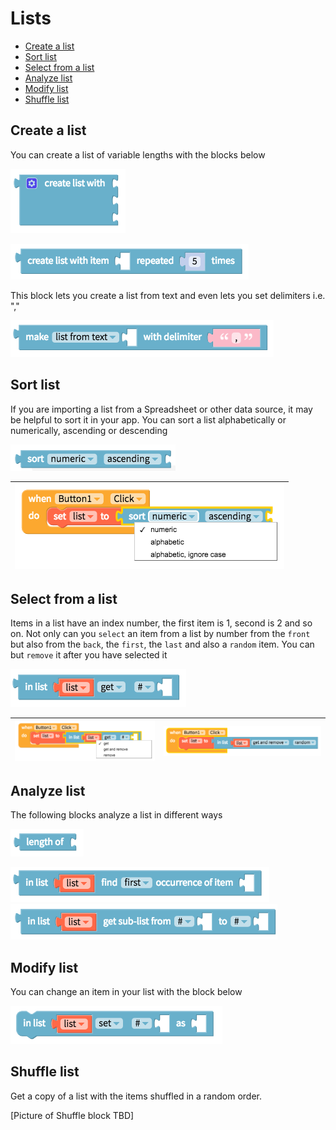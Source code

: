 # Lists

* [Create a list](lists.md#create-a-list)
* [Sort list](lists.md#sort-list)
* [Select from a list](lists.md#select-from-a-list)
* [Analyze list](lists.md#analyze-list)
* [Modify list](lists.md#modify-list)
* [Shuffle list](lists.md#shuffle-list)


## Create a list

You can create a list of variable lengths with the blocks below

![](../../../.gitbook/assets/blocks-lists-fig-2.png)

![](../../../.gitbook/assets/blocks-lists-fig-3.png)

This block lets you create a list from text and even lets you set delimiters i.e. ","

![](../../../.gitbook/assets/blocks-lists-fig-8.png)

## Sort list

If you are importing a list from a Spreadsheet or other data source, it may be helpful to sort it in your app. You can sort a list alphabetically or numerically, ascending or descending

![](../../../.gitbook/assets/blocks-lists-fig-9.png)

| ![](../../../.gitbook/assets/blocks-lists-fig-10.png) |
| :--- |


## Select from a list

Items in a list have an index number, the first item is 1, second is 2 and so on. Not only can you `select` an item from a list by number from the `front` but also from the `back`, the `first`, the `last` and also a `random` item. You can but `remove` it after you have selected it

![](../../../.gitbook/assets/blocks-lists-fig-5.png)

| ![](../../../.gitbook/assets/blocks-lists-fig-12.png) | ![](../../../.gitbook/assets/blocks-lists-fig-13.png) |
| :--- | :--- |


## Analyze list

The following blocks analyze a list in different ways

![](../../../.gitbook/assets/blocks-lists-fig-4.png)

![](../../../.gitbook/assets/blocks-lists-fig-1.png)![](../../../.gitbook/assets/blocks-lists-fig-7.png)

## Modify list

You can change an item in your list with the block below

![](../../../.gitbook/assets/blocks-lists-fig-6.png)

## Shuffle list

Get a copy of a list with the items shuffled in a random order.

[Picture of Shuffle block TBD]
